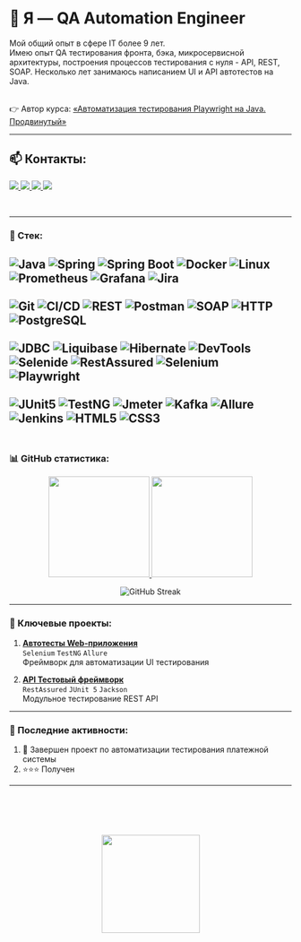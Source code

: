 <h1 align="left">👋 Я — QA Automation Engineer</h1>
Мой общий опыт в сфере IT более 9 лет.
<br>
Имею опыт QA тестирования фронта, бэка, микросервисной архитектуры, построения процессов тестирования с нуля - API, REST, SOAP.
Несколько лет занимаюсь написанием UI и API автотестов на Java.
<br>
<br>

👉 Автор курса: [«Автоматизация тестирования Playwright на Java. Продвинутый»](https://stepik.org/a/233592)

---

## 📫 Контакты:
</p>
<a href="mailto:oleg.todor@mail.ru">
       <img src="https://img.shields.io/badge/@-Email-E4007B?style=for-the-badge&"/>
    </a>
    <a href="https://t.me/JavaQaTeach"> 
       <img src="https://img.shields.io/badge/Telegram-2CA5E0?style=for-the-badge&logo=telegram&logoColor=white"/>
    </a>
      <a href="https://tenchat.ru/Ext_java">
       <img src="https://img.shields.io/badge/Т-TenChat-EB0000?style=for-the-badge&"/>
    </a>
 <a href="https://vk.com/olegtodor/">
       <img src="https://img.shields.io/badge/VK-vk.com-003399?style=for-the-badge&logo=vk"/>
 </a>
<p align='left'>
<br>

---
### 🔧 Стек:
![Java](https://img.shields.io/badge/Java-ED8B00?style=flat&logo=openjdk&logoColor=white)
![Spring](https://img.shields.io/badge/Spring-6DB33F?style=flat&logo=spring&logoColor=white)
![Spring Boot](https://img.shields.io/badge/Spring_Boot-6DB33F?style=flat&logo=spring-boot&logoColor=white)
![Docker](https://img.shields.io/badge/Docker-2496ED?style=flat&logo=docker&logoColor=white)
![Linux](https://img.shields.io/badge/Linux-FCC624?style=flat&logo=linux&logoColor=black)
![Prometheus](https://img.shields.io/badge/Prometheus-E6522C?style=flat&logo=prometheus&logoColor=white)
![Grafana](https://img.shields.io/badge/Grafana-F46800?style=flat&logo=grafana&logoColor=white)
![Jira](https://img.shields.io/badge/Jira-0052CC?style=flat&logo=jira&logoColor=white)
<br>
<br>
![Git](https://img.shields.io/badge/Git-242424?style=flat&logo=git&logoColor=white)
![CI/CD](https://img.shields.io/badge/CI/CD-222222?style=flat&logo=github-actions&logoColor=white)
![REST](https://img.shields.io/badge/REST-FF6C37?style=flat&logo=rest&logoColor=white)
![Postman](https://img.shields.io/badge/Postman-FF6C37?style=flat&logo=postman&logoColor=white)
![SOAP](https://img.shields.io/badge/SOAP-777777?style=flat&logo=soap&logoColor=white)
![HTTP](https://img.shields.io/badge/HTTP-00599C?style=flat&logo=http&logoColor=white)
![PostgreSQL](https://img.shields.io/badge/PostgreSQL-4169E1?style=flat&logo=postgresql&logoColor=white)
<br>
<br>
![JDBC](https://img.shields.io/badge/JDBC-007396?style=flat&logo=java&logoColor=white)
![Liquibase](https://img.shields.io/badge/Liquibase-2962FF?style=flat&logo=liquibase&logoColor=white)
![Hibernate](https://img.shields.io/badge/Hibernate-59666C?style=flat&logo=hibernate&logoColor=white)
![DevTools](https://img.shields.io/badge/DevTools-555555?style=flat&logo=visual-studio-code&logoColor=white)
![Selenide](https://img.shields.io/badge/Selenide-43B02A?style=flat&logo=selenium&logoColor=white)
![RestAssured](https://img.shields.io/badge/RestAssured-43B02A?style=flat&logo=rest-assured&logoColor=white)
![Selenium](https://img.shields.io/badge/Selenium-43B02A?style=flat&logo=selenium&logoColor=white)
![Playwright](https://img.shields.io/badge/Playwright-A50034?style=flat&logo=playwright&logoColor=white)
<br>
<br>
![JUnit5](https://img.shields.io/badge/JUnit5-25A162?style=flat&logo=junit5&logoColor=white)
![TestNG](https://custom-icon-badges.demolab.com/badge/TestNG-366CC6?style=flat&logo=testng&logoColor=white)
![Jmeter](https://img.shields.io/badge/JMeter-D22128?style=flat&logo=apachejmeter&logoColor=white)
![Kafka](https://img.shields.io/badge/Kafka-231F20?style=flat&logo=apachekafka&logoColor=white)
![Allure](https://img.shields.io/badge/Allure-FF4A7A?style=flat&logo=allure&logoColor=white)
![Jenkins](https://img.shields.io/badge/Jenkins-D24939?style=flat&logo=jenkins&logoColor=white)
![HTML5](https://img.shields.io/badge/HTML5-E34F26?style=flat&logo=html5&logoColor=white)
![CSS3](https://img.shields.io/badge/CSS3-1572B6?style=flat&logo=css3&logoColor=white)
<br>
<br>
---

### 📊 GitHub статистика:
<p align="center">
  <a href="https://github.com/AlgosStile">
    <img height="180em" src="https://github-readme-stats.vercel.app/api?username=AlgosStile&show_icons=true&theme=radical&hide_border=true&include_all_commits=true&count_private=true"/>
    <img height="180em" src="https://github-readme-stats.vercel.app/api/top-langs/?username=AlgosStile&layout=compact&theme=radical&hide_border=true&langs_count=8"/>
  </a>
</p>

<p align="center">
  <img src="https://github-readme-streak-stats.herokuapp.com/?user=AlgosStile&theme=radical&hide_border=true" alt="GitHub Streak"/>
</p>

---

### 🚀 Ключевые проекты:
1. **[Автотесты Web-приложения](https://github.com/AlgosStile/web-autotests)**  
   `Selenium` `TestNG` `Allure`  
   Фреймворк для автоматизации UI тестирования

2. **[API Тестовый фреймворк](https://github.com/AlgosStile/api-test-framework)**  
   `RestAssured` `JUnit 5` `Jackson`  
   Модульное тестирование REST API

---

### 📝 Последние активности:
<!--START_SECTION:activity-->
1. 🎉 Завершен проект по автоматизации тестирования платежной системы
2. ⭐⭐⭐ Получен 
   
---

<br></br>
<div align="center" style="margin: 40px 0">
 <a href="https://github.com/AlgosStile/github-profile-views-counter">
  <img width="175px" src="https://komarev.com/ghpvc/?username=AlgosStile&color=DE002D">
 </a>
</div>
